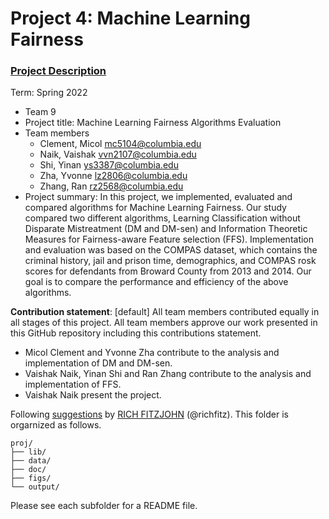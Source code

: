# Project 4: Machine Learning Fairness

### [Project Description](doc/project4_desc.md)

Term: Spring 2022

+ Team 9
+ Project title: Machine Learning Fairness Algorithms Evaluation
+ Team members
	+ Clement, Micol mc5104@columbia.edu
	+ Naik, Vaishak vvn2107@columbia.edu
	+ Shi, Yinan ys3387@columbia.edu
	+ Zha, Yvonne lz2806@columbia.edu
	+ Zhang, Ran rz2568@columbia.edu
+ Project summary: In this project, we implemented, evaluated and compared algorithms for Machine Learning Fairness. Our study compared two different algorithms, Learning Classification without Disparate Mistreatment (DM and DM-sen) and Information Theoretic Measures for Fairness-aware Feature selection (FFS). Implementation and evaluation was based on the COMPAS dataset, which contains the criminal history, jail and prison time, demographics, and COMPAS rosk scores for defendants from Broward County from 2013 and 2014. Our goal is to compare the performance and efficiency of the above algorithms.
	
**Contribution statement**: [default] All team members contributed equally in all stages of this project. All team members approve our work presented in this GitHub repository including this contributions statement. 
+ Micol Clement and Yvonne Zha contribute to the analysis and implementation of DM and DM-sen.
+ Vaishak Naik, Yinan Shi and Ran Zhang contribute to the analysis and implementation of FFS.
+ Vaishak Naik present the project.

Following [suggestions](http://nicercode.github.io/blog/2013-04-05-projects/) by [RICH FITZJOHN](http://nicercode.github.io/about/#Team) (@richfitz). This folder is orgarnized as follows.

```
proj/
├── lib/
├── data/
├── doc/
├── figs/
└── output/
```

Please see each subfolder for a README file.
